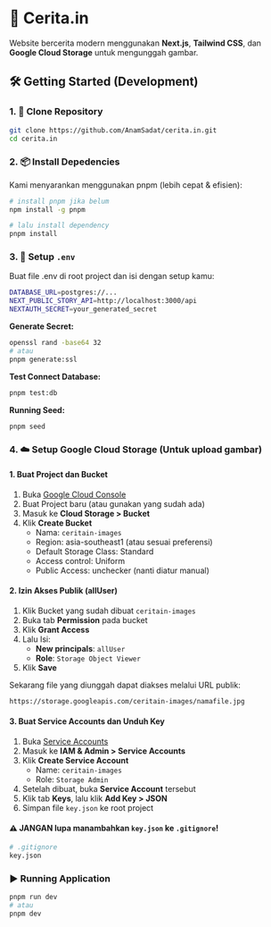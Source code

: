 # 🚀 Cerita.in

Website bercerita modern menggunakan **Next.js**, **Tailwind CSS**, dan **Google Cloud Storage** untuk mengunggah gambar.

## 🛠️ Getting Started (Development)

### 1. 🔁 Clone Repository

```bash
git clone https://github.com/AnamSadat/cerita.in.git
cd cerita.in
```

### 2. 📦 Install Depedencies

Kami menyarankan menggunakan pnpm (lebih cepat & efisien):

```bash
# install pnpm jika belum
npm install -g pnpm

# lalu install dependency
pnpm install

```

### 3. 🔐 Setup `.env`

Buat file .env di root project dan isi dengan setup kamu:

```bash
DATABASE_URL=postgres://...
NEXT_PUBLIC_STORY_API=http://localhost:3000/api
NEXTAUTH_SECRET=your_generated_secret
```

**Generate Secret:**

```bash
openssl rand -base64 32
# atau
pnpm generate:ssl
```

**Test Connect Database:**

```bash
pnpm test:db
```

**Running Seed:**

```bash
pnpm seed
```

### 4. ☁️ Setup Google Cloud Storage (Untuk upload gambar)

#### 1. Buat Project dan Bucket

1. Buka [Google Cloud Console](https://console.cloud.google.com/)
2. Buat Project baru (atau gunakan yang sudah ada)
3. Masuk ke **Cloud Storage > Bucket**
4. Klik **Create Bucket**
   - Nama: `ceritain-images`
   - Region: asia-southeast1 (atau sesuai preferensi)
   - Default Storage Class: Standard
   - Access control: Uniform
   - Public Access: unchecker (nanti diatur manual)

#### 2. Izin Akses Publik (allUser)

1. Klik Bucket yang sudah dibuat `ceritain-images`
2. Buka tab **Permission** pada bucket
3. Klik **Grant Access**
4. Lalu Isi:
   - **New principals**: `allUser`
   - **Role**: `Storage Object Viewer`
5. Klik **Save**

Sekarang file yang diunggah dapat diakses melalui URL publik:

```bash
https://storage.googleapis.com/ceritain-images/namafile.jpg
```

#### 3. Buat Service Accounts dan Unduh Key

1. Buka [Service Accounts](https://console.cloud.google.com/iam-admin/serviceaccounts)
2. Masuk ke **IAM & Admin > Service Accounts**
3. Klik **Create Service Account**
   - Name: `ceritain-images`
   - Role: `Storage Admin`
4. Setelah dibuat, buka **Service Account** tersebut
5. Klik tab **Keys**, lalu klik **Add Key > JSON**
6. Simpan file `key.json` ke root project

#### ⚠️ **JANGAN** lupa manambahkan `key.json` ke `.gitignore`!

```bash
# .gitignore
key.json
```

### ▶️ Running Application

```bash
pnpm run dev
# atau
pnpm dev
```
